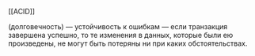 [[ACID]]

(долговечность) — устойчивость к ошибкам — если транзакция завершена успешно, то те изменения в данных, которые были ею произведены, не могут быть потеряны ни при каких обстоятельствах.